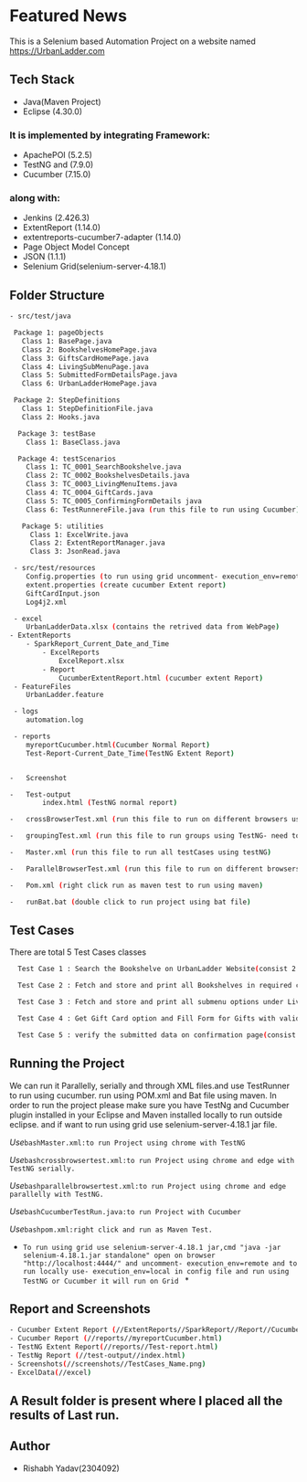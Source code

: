 
# Featured News #

This is a Selenium based Automation Project on a website named https://UrbanLadder.com

## Tech Stack ##

- Java(Maven Project)
- Eclipse (4.30.0)

### It is implemented by integrating Framework: ###

- ApachePOI (5.2.5)
- TestNG and (7.9.0)
- Cucumber (7.15.0)

### along with: ###

- Jenkins (2.426.3)
- ExtentReport (1.14.0)
- extentreports-cucumber7-adapter (1.14.0)
- Page Object Model Concept
- JSON (1.1.1)
- Selenium Grid(selenium-server-4.18.1)

## Folder Structure ##

```bash
- src/test/java

 Package 1: pageObjects
   Class 1: BasePage.java
   Class 2: BookshelvesHomePage.java
   Class 3: GiftsCardHomePage.java
   Class 4: LivingSubMenuPage.java
   Class 5: SubmittedFormDetailsPage.java
   Class 6: UrbanLadderHomePage.java

 Package 2: StepDefinitions
   Class 1: StepDefinitionFile.java
   Class 2: Hooks.java

  Package 3: testBase
    Class 1: BaseClass.java

  Package 4: testScenarios
    Class 1: TC_0001_SearchBookshelve.java
    Class 2: TC_0002_BookshelvesDetails.java
    Class 3: TC_0003_LivingMenuItems.java
    Class 4: TC_0004_GiftCards.java
    Class 5: TC_0005_ConfirmingFormDetails java
    Class 6: TestRunnereFile.java (run this file to run using Cucumber)

   Package 5: utilities
     Class 1: ExcelWrite.java
     Class 2: ExtentReportManager.java
     Class 3: JsonRead.java

 - src/test/resources
	Config.properties (to run using grid uncomment- execution_env=remote and to run locally use- execution_env=local)
	extent.properties (create cucumber Extent report)
	GiftCardInput.json
	Log4j2.xml

 - excel
	UrbanLadderData.xlsx (contains the retrived data from WebPage)
- ExtentReports
	- SparkReport_Current_Date_and_Time
		- ExcelReports
			ExcelReport.xlsx
		- Report
			CucumberExtentReport.html (cucumber extent Report)
 - FeatureFiles
	UrbanLadder.feature

 - logs
	automation.log

 - reports
	myreportCucumber.html(Cucumber Normal Report)
 	Test-Report-Current_Date_Time(TestNG Extent Report)


-	Screenshot

-	Test-output
		index.html (TestNG normal report)

-	crossBrowserTest.xml (run this file to run on different browsers using TestNG)

-	groupingTest.xml (run this file to run groups using TestNG- need to uncomment @BeforeGroup and @AfterGroup in BaseClass and comment @BeforeTest and @AfterTest)

-	Master.xml (run this file to run all testCases using testNG)

-	ParallelBrowserTest.xml (run this file to run on different browsers using TestNG)

-	Pom.xml (right click run as maven test to run using maven)

-	runBat.bat (double click to run project using bat file)

```

## Test Cases ##

There are total 5 Test Cases classes

```bash
  Test Case 1 : Search the Bookshelve on UrbanLadder Website(consist 2 test methods)
```
```bash
  Test Case 2 : Fetch and store and print all Bookshelves in required conditions(consist 12 test methods )
```
```bash
  Test Case 3 : Fetch and store and print all submenu options under Living options(consist 5 test methods)
```
```bash
  Test Case 4 : Get Gift Card option and Fill Form for Gifts with valid and invalid details (consist 22 test methods)
  ```
```bash
  Test Case 5 : verify the submitted data on confirmation page(consist 9 test methods)
```

## Running the Project ##

We can run it Parallelly, serially and through XML files.and use TestRunner to run using cucumber. run using POM.xml and Bat file using maven. 
In order to run the project please make sure you have TestNg and Cucumber plugin installed in your Eclipse and Maven installed locally to run outside eclipse. and if want to run using grid use selenium-server-4.18.1 jar file.



*Use*```bashMaster.xml:to run Project using chrome with TestNG```

*Use*```bashcrossbrowsertest.xml:to run Project using chrome and edge with TestNG serially.```

*Use*```bashparallelbrowsertest.xml:to run Project using chrome and edge parallelly with TestNG.```

*Use*```bashCucumberTestRun.java:to run Project with Cucumber```

*Use*```bashpom.xml:right click and run as Maven Test.```

 * ```To run using grid use selenium-server-4.18.1 jar,cmd "java -jar selenium-4.18.1.jar standalone" open on browser "http://localhost:4444/" and uncomment- execution_env=remote and to run locally use- execution_env=local in config file and run using TestNG or Cucumber it will run on Grid ``` *

## Report and Screenshots ##

```bash
- Cucumber Extent Report (//ExtentReports//SparkReport//Report//CucumberExtentReport.html)
- Cucumber Report (//reports//myreportCucumber.html)
- TestNG Extent Report(//reports//Test-report.html)
- TestNg Report (//test-output//index.html)
- Screenshots(//screenshots//TestCases_Name.png)
- ExcelData(//excel)
```


## A Result folder is present where I placed all the results of Last run.


## Author

- Rishabh Yadav(2304092)
